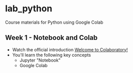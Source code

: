 # lab_python
Course materials for Python using Google Colab


## Week 1 - Notebook and Colab
* Watch the official introduction [Welcome to Colaboratory!](https://colab.research.google.com/notebooks/welcome.ipynb)
* You'll learn the following key concepts
  * Jupyter "Notebook"
  * Google Colab
  


